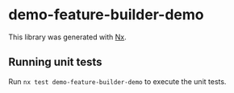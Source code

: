 # demo-feature-builder-demo

This library was generated with [Nx](https://nx.dev).

## Running unit tests

Run `nx test demo-feature-builder-demo` to execute the unit tests.

